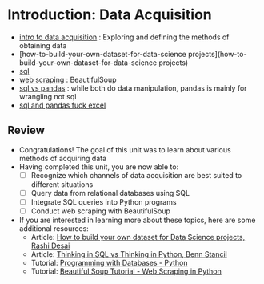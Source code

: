 # Introduction: Data Acquisition
- [intro to data acquisition](intro-to-data-acquisition) : Exploring and defining the methods of obtaining data
- [how-to-build-your-own-dataset-for-data-science projects](how-to-build-your-own-dataset-for-data-science projects)
- [sql](sql)
- [web scraping](web-scraping) : BeautifulSoup
- [sql vs pandas](https://towardsdatascience.com/sql-vs-pandas-which-one-to-choose-in-2020-a98f236829ef) : while both do data manipulation, pandas is mainly for wrangling not sql
- [sql and pandas fuck excel](https://towardsdatascience.com/sql-and-pandas-268f634a4f5d) 

## Review
- Congratulations! The goal of this unit was to learn about various methods of acquiring data
- Having completed this unit, you are now able to:
    - [ ] Recognize which channels of data acquisition are best suited to different situations
    - [ ] Query data from relational databases using SQL
    - [ ] Integrate SQL queries into Python programs
    - [ ] Conduct web scraping with BeautifulSoup
- If you are interested in learning more about these topics, here are some additional resources:
    - Article: [How to build your own dataset for Data Science projects, Rashi Desai](https://towardsdatascience.com/how-to-build-your-own-dataset-for-data-science-projects-7f4ad0429de4)
    - Article: [Thinking in SQL vs Thinking in Python, Benn Stancil](https://mode.com/blog/learning-python-sql/)
    - Tutorial: [Programming with Databases - Python](https://swcarpentry.github.io/sql-novice-survey/10-prog/index.html)
    - Tutorial: [Beautiful Soup Tutorial - Web Scraping in Python](https://www.youtube.com/watch?v=87Gx3U0BDlo)
